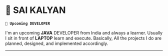 # 👋 SAI KALYAN
**`👀 Upcoming DEVELOPER `**

I'm an upcoming **JAVA** DEVELOPER from India and always a learner. Usually I sit in front of **LAPTOP** learn and execute.
Basically, All the projects I do are planned, designed, and implemented accordingly.

---

<!---
Saikalyan11/Saikalyan11 is a ✨ special ✨ repository because its `README.md` (this file) appears on your GitHub profile.
You can click the Preview link to take a look at your changes.
--->
